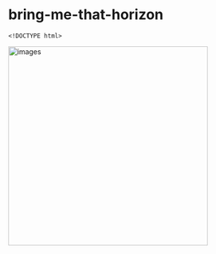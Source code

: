 # bring-me-that-horizon
    <!DOCTYPE html>
<html>
      <body>
  <img src="images.jpg" alt="images" width="400">
      </body>
</html>
